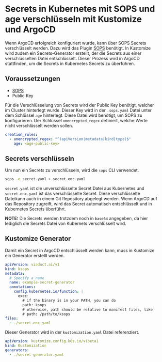 # Secrets in Kubernetes mit SOPS und age verschlüsseln mit Kustomize und ArgoCD

Wenn ArgoCD erfolgreich konfiguriert wurde, kann über SOPS Secrets verschlüsselt werden. Dazu wird das Plugin [SOPS](https://github.com/getsops/sops) benötigt. In Kustomize wird zudem ein Secrets-Generator erstellt, der die Secrets aus einer verschlüsselten Datei entschlüsselt. Dieser Prozess wird in ArgoCD stattfinden, um die Secrets in Kubernetes Secrets zu überführen.

## Voraussetzungen

- [SOPS](https://github.com/getsops/sops)
- Public Key 

Für die Verschlüsselung von Secrets wird der Public Key benötigt, welcher im Cluster hinterlegt wurde. Dieser Key wird in der `.sops.yaml` Datei unter dem Schlüssel `age` hinterlegt. Diese Datei wird benötigt, um SOPS zu konfigurieren. Der Schlüssel `unencrypted_regex` definiert, welche Werte nicht verschlüsselt werden sollen.

```yaml
creation_rules:
  - unencrypted_regex: "^(apiVersion|metadata|kind|type)$"
    age: <age-public-key>
```

## Secrets verschlüsseln

Um nun ein Secrets zu verschlüsseln, wird die `sops` CLI verwendet.

```bash
sops -e secret.yaml > secret.enc.yaml
```

`secret.yaml` ist die unverschlüsselte Secret Datei aus Kubernetes und `secret.enc.yaml` ist das verschlüsselte Secret. Diese verschlüsselte Dateikann auch in einem Git Repository abgelegt werden. Wenn ArgoCD auf das Repository zugreift, wird das Secret automatisch entschlüsselt und in Kubernetes Secrets überführt.

**NOTE:** Die Secrets werden trotzdem noch in `base64` angegeben, da hier lediglich die Secrets Datei von Kubernets verschlüsselt wird. 

## Kustomize Generator

Damit ein Secret in ArgoCD entschlüsselt werden kann, muss in Kustomize ein Generator erstellt werden.

```yaml
apiVersion: viaduct.ai/v1
kind: ksops
metadata:
  # Specify a name
  name: example-secret-generator
  annotations:
    config.kubernetes.io/function: |
      exec:
        # if the binary is in your PATH, you can do
        path: ksops
        # otherwise, path should be relative to manifest files, like
        # path: /path/to/ksops
files:
  - ./secret.enc.yaml
```

Dieser Generator wird in der `kustomization.yaml` Datei referenziert.

```yaml
apiVersion: kustomize.config.k8s.io/v1beta1
kind: Kustomization
generators:
  - ./secret-generator.yaml
```
